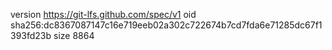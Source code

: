 version https://git-lfs.github.com/spec/v1
oid sha256:dc8367087147c16e719eeb02a302c722674b7cd7fda6e71285dc67f1393fd23b
size 8864

